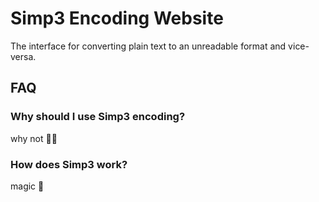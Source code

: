 # Simp3 Encoding Website

The interface for converting plain text to an unreadable format and vice-versa.

## FAQ

### Why should I use Simp3 encoding?

why not 🤷‍♂️

### How does Simp3 work?

magic 🤫
